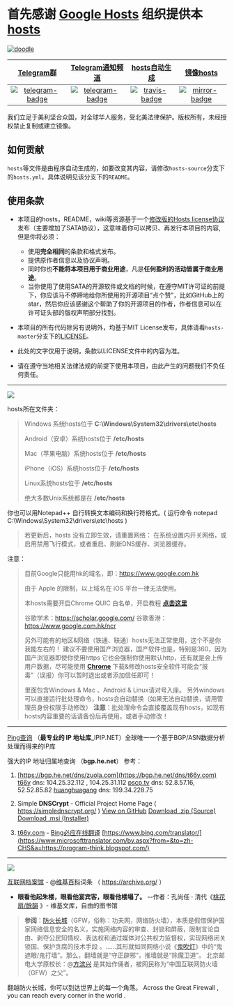 # 首先感谢 [Google Hosts](https://github.com/googlehosts/hosts) 组织提供本 [hosts](https://github.com/googlehosts/hosts/blob/master/hosts-files/hosts)
[![doodle]][doodle-story]

[doodle]: https://www.google.com/logos/doodles/2018/googles-20th-birthday-6342583134453760-2xa.gif "Google 生日快乐!"
[doodle-story]: https://www.google.com/doodles/googles-20th-birthday

|    [Telegram群][telegram-group-link]     | [Telegram通知频道][telegram-channel-link]  |  [hosts自动生成][travis-link]  |    [镜像hosts][mirror-link]    |
|                  :---:                   |                   :---:                    |             :---:              |             :---:              |
| [![telegram-badge]][telegram-group-link] | [![telegram-badge]][telegram-channel-link] | [![travis-badge]][travis-link] | [![mirror-badge]][mirror-link] |

[telegram-badge]: https://img.shields.io/badge/Google%20Hosts-Telegram-brightgreen.svg?style=flat-square
[telegram-group-link]: https://t.me/googlehosts
[telegram-channel-link]: https://t.me/googlehostsnews
[travis-badge]: https://img.shields.io/travis/googlehosts/hosts/hosts-source.svg?style=flat-square
[travis-link]: https://travis-ci.org/googlehosts/hosts
[mirror-badge]: https://cloud.githubusercontent.com/assets/7419875/21286217/c6642eb2-c488-11e6-94b1-8ad01d31ac9d.png
[mirror-link]: https://coding.net/u/scaffrey/p/hosts/git

我们立足于美利坚合众国，对全球华人服务，受北美法律保护。版权所有，未经授权禁止复制或建立镜像。

## 如何贡献

`hosts`等文件是由程序自动生成的，如要改变其内容，请修改`hosts-source`分支下的`hosts.yml`，具体说明见该分支下的`README`。

## 使用条款

- 本项目的hosts，README，wiki等资源基于一个[修改版的Hosts license协议](https://github.com/googlehosts/hosts/blob/master/LICENSE)发布（主要增加了SATA协议），这意味着你可以拷贝、再发行本项目的内容, 但是你将必须：
  - 使用**完全相同**的条款和格式发布。
  - 提供原作者信息以及协议声明。
  - 同时你也**不能将本项目用于商业用途**，凡是**任何盈利的活动皆属于商业用途**。
  - 当你使用了使用SATA的开源软件或文档的时候，在遵守MIT许可证的前提下，你应该马不停蹄地给你所使用的开源项目“点个赞”，比如GitHub上的star，然后你应该感谢这个帮助了你的开源项目的作者，作者信息可以在许可证头部的版权声明部分找到。

- 本项目的所有代码除另有说明外，均基于MIT License发布，具体请看`hosts-master`分支下的[LICENSE](https://github.com/googlehosts/hosts/blob/hosts-source/LICENSE)。

- 此处的文字仅用于说明，条款以LICENSE文件中的内容为准。

- 请在遵守当地相关法律法规的前提下使用本项目，由此产生的问题我们不负任何责任。

-------------------------------------------------

<p><a href="https://github.com/taoste/taoste.github.io/issues/1" title="[Note] : 🛡️ 科学上网 / hosts · Issue #1 · taoste/taoste.github.io"><img src="https://img.shields.io/badge/苦撑-待变-brightgreen.svg"/></a></p>

hosts所在文件夹：
> Windows 系统hosts位于 **C:\Windows\System32\drivers\etc\hosts**
> 
> Android（安卓）系统hosts位于 **/etc/hosts**
> 
> Mac（苹果电脑）系统hosts位于 **/etc/hosts**
> 
> iPhone（iOS）系统hosts位于 **/etc/hosts**
> 
> Linux系统hosts位于 **/etc/hosts**
> 
> 绝大多数Unix系统都是在 **/etc/hosts**
> 
你也可以用Notepad++ 自行转换文本编码和换行符格式。( 运行命令 notepad C:\Windows\System32\drivers\etc\hosts )

> 若更新后，hosts 没有立即生效，请重置网络：
> 在系统设置内开关网络，或启用禁用飞行模式，或者重启、刷新DNS缓存、浏览器缓存。

 

注意：
> 目前Google只能用hk的域名，即：https://www.google.com.hk
> 
> 由于 Apple 的限制，以上域名在 iOS 平台一律无法使用。
> 
> 本hosts需要开启Chrome QUIC 白名单，开启教程 [**点击这里**](https://github.com/googlehosts/hosts/wiki/Google-Chrome-QUIC-白名单添加方法)
> 
> 谷歌学术：https://scholar.google.com/
> 谷歌香港：https://www.google.com.hk/ncr
> 
> 
> 
> 另外可能有的地区&网络（铁通、联通）hosts无法正常使用，这个不是你我能左右的！
> 建议不要使用国产浏览器，国产软件也是，特别是360，因为国产浏览器即使你使用https
> 它也会强制你使用默认http，还有就是会上传用户数据，尽可能使用 [**Chrome**](https://chrome.google.com/)
> 下载&修改hosts安全软件可能会“报毒”（误报）你可以暂时退出或者添加信任即可！
> 
> 里面包含Windows & Mac 、Android & Linux请对号入座。
> 另外windows可以直接运行批处理命令，hosts会自动替换（如果无法自动替换，请用管理员身份权限手动修改）
> **注意**：批处理命令会直接覆盖现有hosts，如现有hosts内容重要的话请备份后再使用，或者手动修改！

-----------------------------------------------------

[Ping查询](https://www.ipip.net/ping.php) （**最专业的 IP 地址库**_IPIP.NET）全球唯一一个基于BGP/ASN数据分析处理而得来的IP库

强大的IP 地址归属地查询 （**bgp.he.net**）
参考：
1. [https://bgp.he.net/dns/zuola.com](https://bgp.he.net/dns/t66y.com)
[t66y](https://bgp.he.net/dns/sex.com) dns: 104.25.32.112 , 104.25.31.112
[pscp.tv](https://bgp.he.net/dns/pscp.tv) dns:  52.8.57.16, 52.52.85.82 
[huanghuagang](https://bgp.he.net/dns/huanghuagang.org) dns: 199.34.228.75

2. Simple **DNSCrypt** - Official Project Home Page ( https://simplednscrypt.org/  )
[View on GitHub](https://github.com/bitbeans/SimpleDnsCrypt)
[Download .zip (Source)](https://github.com/bitbeans/SimpleDnsCrypt/zipball/master) 
[Download .msi (Installer)](https://github.com/bitbeans/SimpleDnsCrypt/releases/download/0.4.2/SimpleDNSCrypt.msi) 

3. [t66y.com](https://www.microsofttranslator.com/bv.aspx?from=&to=zh-CHS&a=https://t66y.com/) - [Bing必应在线翻译](https://www.bing.com/translator/?mkt=zh-CN)
[https://www.bing.com/translator/](https://www.microsofttranslator.com/bv.aspx?from=&to=zh-CHS&a=https://program-think.blogspot.com/)

-----

<p><a href="https://github.com/taoste/taoste.github.io/issues/1" title="[Note] : 🛡️ 科学上网 / hosts · Issue #1 · taoste/taoste.github.io"><img src="https://img.shields.io/badge/苦撑-待变-brightgreen.svg"/></a></p>

[互联网档案馆](https://archive.org/) - @[维基百科](https://zh.wikipedia.org/wiki/%E4%BA%92%E8%81%94%E7%BD%91%E6%A1%A3%E6%A1%88%E9%A6%86)词条 （ https://archive.org/ ）

- **眼看他起朱楼，眼看他宴宾客，眼看他楼塌了。**
--作者：孔尚任 · 清代《[桃花扇/餘韻](https://zh.wikisource.org/zh/%E6%A1%83%E8%8A%B1%E6%89%87/%E9%A4%98%E9%9F%BB) 》- 维基文库，自由的图书馆

>**参阅**：[防火长城](https://zh.wikipedia.org/wiki/%E9%98%B2%E7%81%AB%E9%95%BF%E5%9F%8E)（GFW，俗称：功夫网，网络防火墙），本质是假借保护国家网络信息安全的名义，实施网络内容的审查、封锁和屏蔽，限制言论自由、剥夺公民知情权、表达权和通过媒体对公共权力监督权，实现网络闭关锁国、保护贪腐的技术手段 。……其形就如同网络小说《[鬼吹灯](https://zh.wikipedia.org/wiki/%E9%AC%BC%E5%90%B9%E7%81%AF)》中的“鬼遮眼/鬼打墙”。那么，翻墙就是“守正辟邪”，推墙就是“除魔卫道”。
北京邮电大学原校长：@[方滨兴](https://zh.wikipedia.org/wiki/%E6%96%B9%E6%BB%A8%E5%85%B4) 是其始作俑者，被网民称为“中国互联网防火墙（GFW）之父”。

翻越防火长城，你可以到达世界上的每一个角落。
Across the Great Firewall , you can reach every corner in the world .
